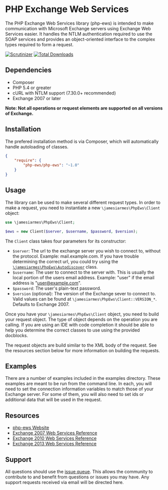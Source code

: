 PHP Exchange Web Services
===================================

The PHP Exchange Web Services library (php-ews) is intended to make
communication with Microsoft Exchange servers using Exchange Web Services
easier. It handles the NTLM authentication required to use the SOAP
services and provides an object-oriented interface to the complex types
required to form a request.


[![Scrutinizer](https://img.shields.io/scrutinizer/g/jamesiarmes/php-ews.svg?style=flat-square)](https://scrutinizer-ci.com/g/jamesiarmes/php-ews)
[![Total Downloads](https://img.shields.io/packagist/dt/php-ews/php-ews.svg?style=flat-square)](https://packagist.org/packages/php-ews/php-ews)

Dependencies
------------

* Composer
* PHP 5.4 or greater
* cURL with NTLM support (7.30.0+ recommended)
* Exchange 2007 or later

**Note: Not all operations or request elements are supported on all versions of
Exchange.**


Installation
------------

The prefered installation method is via Composer, which will automatically
handle autoloading of classes.

```json
{
    "require": {
        "php-ews/php-ews": "~1.0"
    }
}
```

## Usage
The library can be used to make several different request types. In order to
make a request, you need to instantiate a new `\jamesiarmes\PhpEws\Client`
object:

```php
use \jamesiarmes\PhpEws\Client;

$ews = new Client($server, $username, $password, $version);
```

The `Client` class takes four parameters for its constructor:

* `$server`: The url to the exchange server you wish to connect to, without
the protocol. Example: mail.example.com. If you have trouble determining the
correct url, you could try using the
[`\jamesiarmes\PhpEws\Autodiscover`](https://github.com/jamesiarmes/php-ews/wiki/Autodiscovery)
class.
* `$username`: The user to connect to the server with. This is usually the
local portion of the users email address. Example: "user" if the email address
is "user@example.com".
* `$password`: The user's plain-text password.
* `$version` (optional): The version of the Exchange sever to connect to. Valid
values can be found at `\jamesiarmes\PhpEws\Client::VERSION_*`. Defaults to
Exchange 2007.

Once you have your `\jamesiarmes\PhpEws\Client` object, you need to build your
request object. The type of object depends on the operation you are calling. If
you are using an IDE with code completion it should be able to help you
determine the correct classes to use using the provided docblocks.

The request objects are build similar to the XML body of the request. See the
resources section below for more information on building the requests.

## Examples
There are a number of examples included in the examples directory. These
examples are meant to be run from the command line. In each, you will need to
set the connection information variables to match those of your Exchange server.
For some of them, you will also need to set ids or additional data that will be
used in the request.

## Resources
* [php-ews Website](http://jamesarmes.com/php-ews/)
* [Exchange 2007 Web Services Reference](http://msdn.microsoft.com/library/bb204119\(v=EXCHG.80\).aspx)
* [Exchange 2010 Web Services Reference](http://msdn.microsoft.com/library/bb204119\(v=exchg.140\).aspx)
* [Exchange 2013 Web Services Reference](http://msdn.microsoft.com/library/bb204119\(v=exchg.150\).aspx)

## Support
All questions should use the
[issue queue](https://github.com/jamesiarmes/php-ews/issues). This allows the
community to contribute to and benefit from questions or issues you may have.
Any support requests received via email will be directed here.

